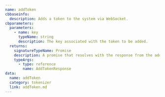 ```yaml
---
name: addToken
cbbaseinfo:
  description: Adds a token to the system via WebSocket.
cbparameters:
  parameters:
    - name: key
      typeName: string
      description: The key associated with the token to be added.
  returns:
    signatureTypeName: Promise
    description: A promise that resolves with the response from the add token event.
    typeArgs:
      - type: reference
        name: AddTokenResponse
data:
  name: addToken
  category: tokenizer
  link: addToken.md
---
```

<CBBaseInfo/> 
 <CBParameters/>